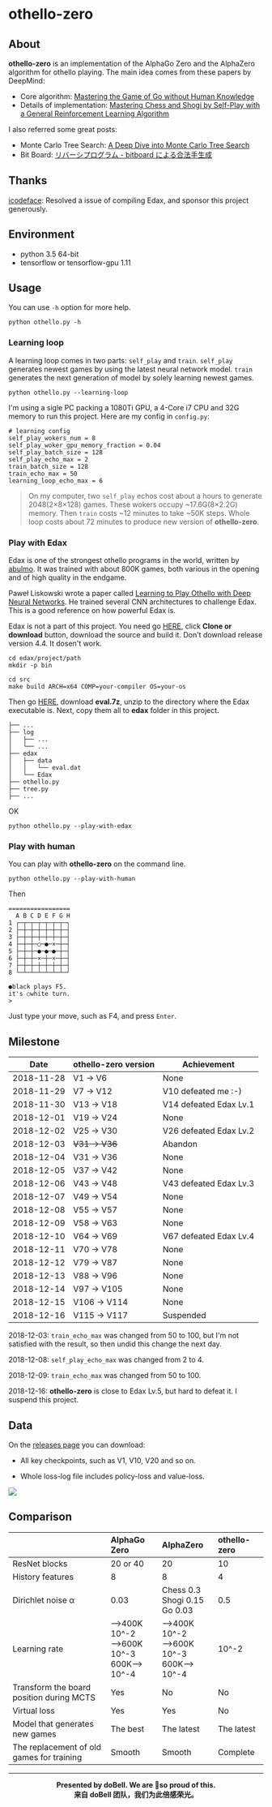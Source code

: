 # othello-zero

## About

**othello-zero** is an implementation of the AlphaGo Zero and the AlphaZero algorithm for othello playing. The main idea comes from these papers by DeepMind:

* Core algorithm: [Mastering the Game of Go without Human Knowledge](https://www.nature.com/articles/nature24270)
* Details of implementation: [Mastering Chess and Shogi by Self-Play with a General Reinforcement Learning Algorithm](https://arxiv.org/abs/1712.01815)

I also referred some great posts:

* Monte Carlo Tree Search: [A Deep Dive into Monte Carlo Tree Search](http://www.moderndescartes.com/essays/deep_dive_mcts/)
* Bit Board: [リバーシプログラム - bitboard による合法手生成](http://d.hatena.ne.jp/ainame/20100426/1272236395)

## Thanks

[icodeface](https://github.com/icodeface): Resolved a issue of compiling Edax, and sponsor this project generously.

## Environment

* python 3.5 64-bit
* tensorflow or tensorflow-gpu 1.11

## Usage

You can use `-h` option for more help.

```
python othello.py -h
```

### Learning loop

A learning loop comes in two parts: `self_play` and `train`. `self_play` generates newest games by using the latest neural network model. `train` generates the next generation of model by solely learning newest games.

```
python othello.py --learning-loop
```

I'm using a sigle PC packing a 1080Ti GPU, a 4-Core i7 CPU and 32G memory to run this project. Here are my config in `config.py`:

```
# learning config
self_play_wokers_num = 8
self_play_woker_gpu_memory_fraction = 0.04
self_play_batch_size = 128
self_play_echo_max = 2
train_batch_size = 128
train_echo_max = 50
learning_loop_echo_max = 6
```

>On my computer, two `self_play` echos cost about a hours to generate 2048(2×8×128) games. These wokers occupy ~17.6G(8×2.2G) memory. Then `train` costs ~12 minutes to take ~50K steps. Whole loop costs about 72 minutes to produce new version of **othello-zero**.

### Play with Edax

Edax is one of the strongest othello programs in the world, written by [abulmo](https://github.com/abulmo). It was trained with about 800K games, both various in the opening and of high quality in the endgame.

Paweł Liskowski wrote a paper called [Learning to Play Othello with Deep Neural
Networks](https://arxiv.org/pdf/1711.06583.pdf). He trained several CNN architectures to challenge Edax. This is a good reference on how powerful Edax is.

Edax is not a part of this project. You need go [HERE](https://github.com/2Bear/edax-reversi), click **Clone or download** button, download the source and build it. Don't download release version 4.4. It dosen't work.

```
cd edax/project/path
mkdir -p bin

cd src
make build ARCH=x64 COMP=your-compiler OS=your-os
```

Then go [HERE](https://github.com/abulmo/edax-reversi/releases), download **eval.7z**, unzip to the directory where the Edax executable is. Next, copy them all to **edax** folder in this project.

```
├── ...
├── log
│   ├── ...
│   └── ...
├── edax
│   ├── data
│   │   └── eval.dat
│   └── Edax
├── othello.py
├── tree.py
├── ...
```

OK

```
python othello.py --play-with-edax
```

### Play with human

You can play with **othello-zero** on the command line.

```
python othello.py --play-with-human
```

Then

```
=================
  A B C D E F G H
1 ┌─┬─┬─┬─┬─┬─┬─┐
2 ├─┼─┼─┼─┼─┼─┼─┤
3 ├─┼─┼─┼─┼─┼─┼─┤
4 ├─┼─┼─○─●─×─┼─┤
5 ├─┼─┼─●─●─●─┼─┤
6 ├─┼─┼─×─┼─×─┼─┤
7 ├─┼─┼─┼─┼─┼─┼─┤
8 └─┴─┴─┴─┴─┴─┴─┘

●black plays F5.
it's ○white turn.
>
```

Just type your move, such as F4, and press `Enter`.

## Milestone

| Date | othello-zero version | Achievement |
| --- | --- | --- |
| 2018-11-28 | V1 -> V6 | None |
| 2018-11-29 | V7 -> V12 | V10 defeated me :-) |
| 2018-11-30 | V13 -> V18 | V14 defeated Edax Lv.1 |
| 2018-12-01 | V19 -> V24 | None |
| 2018-12-02 | V25 -> V30 | V26 defeated Edax Lv.2 |
| 2018-12-03 | ~~V31 -> V36~~ | Abandon |
| 2018-12-04 | V31 -> V36 | None |
| 2018-12-05 | V37 -> V42 | None |
| 2018-12-06 | V43 -> V48 | V43 defeated Edax Lv.3 |
| 2018-12-07 | V49 -> V54 | None |
| 2018-12-08 | V55 -> V57 | None |
| 2018-12-09 | V58 -> V63 | None |
| 2018-12-10 | V64 -> V69 | V67 defeated Edax Lv.4 |
| 2018-12-11 | V70 -> V78 | None |
| 2018-12-12 | V79 -> V87 | None |
| 2018-12-13 | V88 -> V96 | None |
| 2018-12-14 | V97 -> V105 | None |
| 2018-12-15 | V106 -> V114 | None |
| 2018-12-16 | V115 -> V117 | Suspended |

2018-12-03: `train_echo_max` was changed from 50 to 100, but I'm not satisfied with the result, so then undid this change the next day.

2018-12-08: `self_play_echo_max` was changed from 2 to 4.

2018-12-09: `train_echo_max` was changed from 50 to 100.

2018-12-16: **othello-zero** is close to Edax Lv.5, but hard to defeat it. I suspend this project.

## Data

On the [releases page](https://github.com/2Bear/othello-zero/releases) you can download:

* All key checkpoints, such as V1, V10, V20 and so on.

* Whole loss-log file includes policy-loss and value-loss.

<img src="doc/img/plot.png">

## Comparison

|  | AlphaGo Zero | AlphaZero | othello-zero |
| :-- | :-- | :-- | :-- |
| ResNet blocks | 20 or 40 | 20 | 10 |
| History features | 8 | 8 | 4 |
| Dirichlet noise α | 0.03 | Chess 0.3</br>Shogi 0.15</br>Go 0.03 | 0.5 |
| Learning rate | -->400K 10^-2</br> -->600K 10^-3</br> 600K--> 10^-4 | -->400K 10^-2</br> -->600K 10^-3</br> 600K--> 10^-4 | 10^-2 |
| Transform the board position during MCTS | Yes | No | No |
| Virtual loss | Yes | Yes | No |
| Model that generates new games | The best | The latest | The latest |
| The replacement of old games for training | Smooth | Smooth | Complete |

---
**<center>Presented by doBell. We are so proud of this.</center>**
**<center>来自 doBell 团队，我们为此倍感荣光。</center>**
